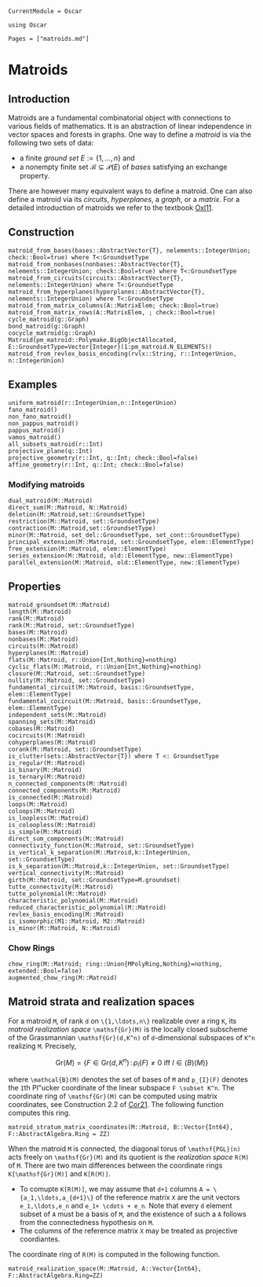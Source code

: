 ```@meta
CurrentModule = Oscar
```

```@setup oscar
using Oscar
```

```@contents
Pages = ["matroids.md"]
```

# Matroids

## Introduction

Matroids are a fundamental combinatorial object with connections to various fields of mathematics.
It is an abstraction of linear independence in vector spaces and forests in graphs.
One way to define a *matroid* is via the following two sets of data:

- a finite *ground set* $E := \{1,\ldots,n\}$ and
- a nonempty finite set $\mathcal{B} \subseteq \mathcal{P}(E)$ of *bases* satisfying an exchange property.

There are however many equivalent ways to define a matroid.
One can also define a matroid via its *circuits*, *hyperplanes*, a *graph*, or a *matrix*.
For a detailed introduction of matroids we refer to the textbook [Oxl11](@cite).

## Construction

```@docs
matroid_from_bases(bases::AbstractVector{T}, nelements::IntegerUnion; check::Bool=true) where T<:GroundsetType
matroid_from_nonbases(nonbases::AbstractVector{T}, nelements::IntegerUnion; check::Bool=true) where T<:GroundsetType
matroid_from_circuits(circuits::AbstractVector{T}, nelements::IntegerUnion) where T<:GroundsetType
matroid_from_hyperplanes(hyperplanes::AbstractVector{T}, nelements::IntegerUnion) where T<:GroundsetType
matroid_from_matrix_columns(A::MatrixElem; check::Bool=true)
matroid_from_matrix_rows(A::MatrixElem, ; check::Bool=true)
cycle_matroid(g::Graph)
bond_matroid(g::Graph)
cocycle_matroid(g::Graph)
Matroid(pm_matroid::Polymake.BigObjectAllocated, E::GroundsetType=Vector{Integer}(1:pm_matroid.N_ELEMENTS))
matroid_from_revlex_basis_encoding(rvlx::String, r::IntegerUnion, n::IntegerUnion)
```

## Examples

```@docs
uniform_matroid(r::IntegerUnion,n::IntegerUnion)
fano_matroid()
non_fano_matroid()
non_pappus_matroid()
pappus_matroid()
vamos_matroid()
all_subsets_matroid(r::Int)
projective_plane(q::Int)
projective_geometry(r::Int, q::Int; check::Bool=false)
affine_geometry(r::Int, q::Int; check::Bool=false)
```

### Modifying matroids
```@docs
dual_matroid(M::Matroid)
direct_sum(M::Matroid, N::Matroid)
deletion(M::Matroid,set::GroundsetType)
restriction(M::Matroid, set::GroundsetType)
contraction(M::Matroid,set::GroundsetType)
minor(M::Matroid, set_del::GroundsetType, set_cont::GroundsetType)
principal_extension(M::Matroid, set::GroundsetType, elem::ElementType)
free_extension(M::Matroid, elem::ElementType)
series_extension(M::Matroid, old::ElementType, new::ElementType)
parallel_extension(M::Matroid, old::ElementType, new::ElementType)
```

## Properties
```@docs
matroid_groundset(M::Matroid)
length(M::Matroid)
rank(M::Matroid)
rank(M::Matroid, set::GroundsetType)
bases(M::Matroid)
nonbases(M::Matroid)
circuits(M::Matroid)
hyperplanes(M::Matroid)
flats(M::Matroid, r::Union{Int,Nothing}=nothing)
cyclic_flats(M::Matroid, r::Union{Int,Nothing}=nothing)
closure(M::Matroid, set::GroundsetType)
nullity(M::Matroid, set::GroundsetType)
fundamental_circuit(M::Matroid, basis::GroundsetType, elem::ElementType)
fundamental_cocircuit(M::Matroid, basis::GroundsetType, elem::ElementType)
independent_sets(M::Matroid)
spanning_sets(M::Matroid)
cobases(M::Matroid)
cocircuits(M::Matroid)
cohyperplanes(M::Matroid)
corank(M::Matroid, set::GroundsetType)
is_clutter(sets::AbstractVector{T}) where T <: GroundsetType
is_regular(M::Matroid)
is_binary(M::Matroid)
is_ternary(M::Matroid)
n_connected_components(M::Matroid)
connected_components(M::Matroid)
is_connected(M::Matroid)
loops(M::Matroid)
coloops(M::Matroid)
is_loopless(M::Matroid)
is_coloopless(M::Matroid)
is_simple(M::Matroid)
direct_sum_components(M::Matroid)
connectivity_function(M::Matroid, set::GroundsetType)
is_vertical_k_separation(M::Matroid,k::IntegerUnion, set::GroundsetType) 
is_k_separation(M::Matroid,k::IntegerUnion, set::GroundsetType)
vertical_connectivity(M::Matroid)
girth(M::Matroid, set::GroundsetType=M.groundset)
tutte_connectivity(M::Matroid)
tutte_polynomial(M::Matroid)
characteristic_polynomial(M::Matroid)
reduced_characteristic_polynomial(M::Matroid)
revlex_basis_encoding(M::Matroid)
is_isomorphic(M1::Matroid, M2::Matroid)
is_minor(M::Matroid, N::Matroid)
```

### Chow Rings
```@docs
chow_ring(M::Matroid; ring::Union{MPolyRing,Nothing}=nothing, extended::Bool=false)
augmented_chow_ring(M::Matroid)
```

## Matroid strata and realization spaces

For a matroid ``M``, of rank ``d`` on ``\{1,\ldots,n\}`` realizable over a ring ``K``, 
its *matroid realization space* ``\mathsf{Gr}(M)`` is the locally closed subscheme of the Grassmannian
``\mathsf{Gr}(d,K^n)`` of ``d``-dimensional subspaces of ``K^n`` realizing ``M``. Precisely, 

```math
    \mathsf{Gr}(M) = \{F \in \mathsf{Gr}(d,K^n) \, : \, p_{I}(F) \neq 0 \text{ iff } I \in \mathcal(B)(M)\}
```

where ``\mathcal{B}(M)`` denotes the set of bases of ``M`` and  ``p_{I}(F)`` denotes the ``I``th Pl\"ucker 
coordinate of the linear subspace ``F \subset K^n``. The coordinate ring of ``\mathsf{Gr}(M)`` can be computed
using matrix coordinates, see Construction 2.2 of [Cor21](@cite). The following function computes this ring. 

```@docs
matroid_stratum_matrix_coordinates(M::Matroid, B::Vector{Int64}, F::AbstractAlgebra.Ring = ZZ)
```

When the matroid ``M`` is connected, the diagonal torus of ``\mathsf{PGL}(n)`` acts freely on 
``\mathsf{Gr}(M)`` and its quotient is the *realization space* ``R(M)`` of ``M``. There are two main differences between the coordinate rings ``K[\mathsf{Gr}(M)]`` and ``K[R(M)]``.
 
 - To comupte ``K[R(M)]``, we may assume that ``d+1`` columns ``A = \{a_1,\ldots,a_{d+1}\}``  of the reference matrix ``X`` are the unit vectors ``e_1,\ldots,e_n`` and ``e_1+ \cdots + e_n``. Note that every ``d`` element subset of ``A`` must be a basis of ``M``, and the existence of such a ``A`` follows from the connectedness hypothesis on ``M``. 
 - The columns of the reference matrix ``X`` may be treated as projective coordiantes.

The coordinate ring of ``R(M)`` is computed in the following function. 


```@docs
matroid_realization_space(M::Matroid, A::Vector{Int64}, F::AbstractAlgebra.Ring=ZZ)
```
